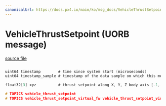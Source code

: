 ```yaml
---
canonicalUrl: https://docs.px4.io/main/ko/msg_docs/VehicleThrustSetpoint
---
```


# VehicleThrustSetpoint (UORB message)



[source file](https://github.com/PX4/PX4-Autopilot/blob/release/1.14/msg/VehicleThrustSetpoint.msg)

```c

uint64 timestamp        # time since system start (microseconds)
uint64 timestamp_sample # timestamp of the data sample on which this message is based (microseconds)

float32[3] xyz          # thrust setpoint along X, Y, Z body axis [-1, 1]

# TOPICS vehicle_thrust_setpoint
# TOPICS vehicle_thrust_setpoint_virtual_fw vehicle_thrust_setpoint_virtual_mc

```
